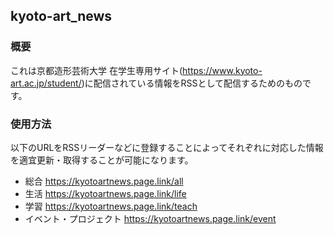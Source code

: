 ## kyoto-art_news

### 概要
これは京都造形芸術大学 在学生専用サイト(https://www.kyoto-art.ac.jp/student/)に配信されている情報をRSSとして配信するためのものです。

### 使用方法
以下のURLをRSSリーダーなどに登録することによってそれぞれに対応した情報を適宜更新・取得することが可能になります。

- 総合
  https://kyotoartnews.page.link/all
- 生活
  https://kyotoartnews.page.link/life
- 学習
  https://kyotoartnews.page.link/teach
- イベント・プロジェクト
  https://kyotoartnews.page.link/event
